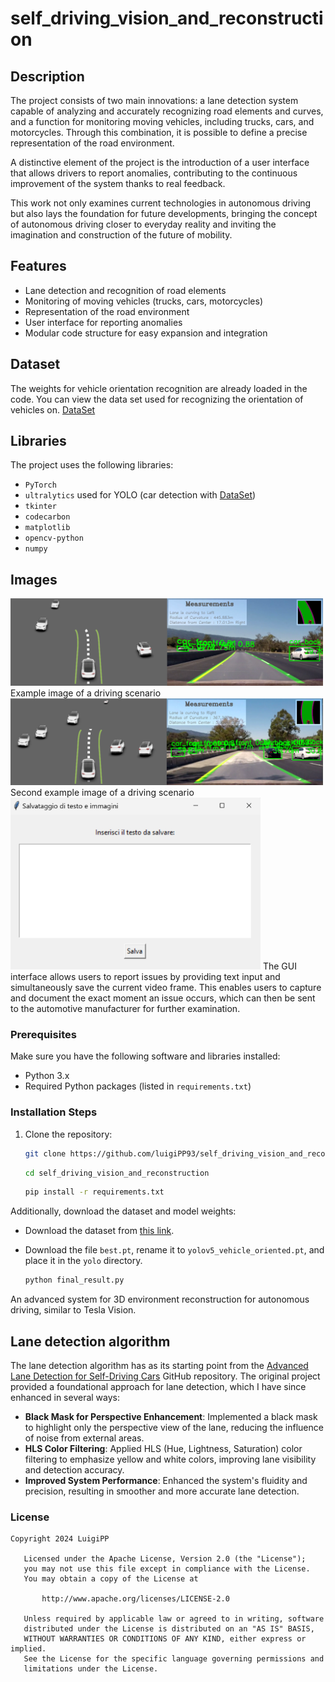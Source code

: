 # self_driving_vision_and_reconstruction

## Description

The project consists of two main innovations: a lane detection system capable of analyzing and accurately recognizing road elements and curves, and a function for monitoring moving vehicles, including trucks, cars, and motorcycles. Through this combination, it is possible to define a precise representation of the road environment.

A distinctive element of the project is the introduction of a user interface that allows drivers to report anomalies, contributing to the continuous improvement of the system thanks to real feedback.

This work not only examines current technologies in autonomous driving but also lays the foundation for future developments, bringing the concept of autonomous driving closer to everyday reality and inviting the imagination and construction of the future of mobility.

## Features

- Lane detection and recognition of road elements
- Monitoring of moving vehicles (trucks, cars, motorcycles)
- Representation of the road environment
- User interface for reporting anomalies
- Modular code structure for easy expansion and integration


## Dataset
The weights for vehicle orientation recognition are already loaded in the code. 
You can view the data set used for recognizing the orientation of vehicles on. [DataSet](https://github.com/sekilab/VehicleOrientationDataset)

## Libraries

The project uses the following libraries:

- `PyTorch `
- `ultralytics` used for YOLO (car detection with [DataSet](https://github.com/sekilab/VehicleOrientationDataset))
- `tkinter`
- `codecarbon`
- `matplotlib`
- `opencv-python`
- `numpy`


## Images

<img src="./img/image1.png" alt="Image description" width="500"/>
Example image of a driving scenario

<img src="./img/image2.png" alt="Image description" width="500"/>
Second example image of a driving scenario

<img src="./img/gui.png" alt="Image description" width="400"/>
The GUI interface allows users to report issues by providing text input and simultaneously save the current video frame. This enables users to capture and document the exact moment an issue occurs, which can then be sent to the automotive manufacturer for further examination. 


### Prerequisites

Make sure you have the following software and libraries installed:

- Python 3.x
- Required Python packages (listed in `requirements.txt`)

### Installation Steps

1. Clone the repository:
   ```bash
   git clone https://github.com/luigiPP93/self_driving_vision_and_reconstruction.git
   ```
   ```bash
   cd self_driving_vision_and_reconstruction
   ```
    ```bash
   pip install -r requirements.txt
   ```
Additionally, download the dataset and model weights:

- Download the dataset from [this link](https://drive.google.com/drive/folders/1VkKwxuK8DOx7EsH9ZD5z_-nThg8BMyFE).
- Download the file `best.pt`, rename it to `yolov5_vehicle_oriented.pt`, and place it in the `yolo` directory.


   ```bash
   python final_result.py
   ```

An advanced system for 3D environment reconstruction for autonomous driving, similar to Tesla Vision.

## Lane detection algorithm

The lane detection algorithm has as its starting point from the [Advanced Lane Detection for Self-Driving Cars](https://github.com/maunesh/advanced-lane-detection-for-self-driving-cars) GitHub repository. The original project provided a foundational approach for lane detection, which I have since enhanced in several ways:

- **Black Mask for Perspective Enhancement**: Implemented a black mask to highlight only the perspective view of the lane, reducing the influence of noise from external areas.
- **HLS Color Filtering**: Applied HLS (Hue, Lightness, Saturation) color filtering to emphasize yellow and white colors, improving lane visibility and detection accuracy.
- **Improved System Performance**: Enhanced the system's fluidity and precision, resulting in smoother and more accurate lane detection.


### License
```text
Copyright 2024 LuigiPP

   Licensed under the Apache License, Version 2.0 (the "License");
   you may not use this file except in compliance with the License.
   You may obtain a copy of the License at

       http://www.apache.org/licenses/LICENSE-2.0

   Unless required by applicable law or agreed to in writing, software
   distributed under the License is distributed on an "AS IS" BASIS,
   WITHOUT WARRANTIES OR CONDITIONS OF ANY KIND, either express or implied.
   See the License for the specific language governing permissions and
   limitations under the License.
```
   
